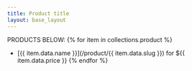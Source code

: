 ```yaml
---
title: Product title
layout: base_layout
---
```

PRODUCTS BELOW:
{% for item in collections.product %}
- [{{ item.data.name }}](/product/{{ item.data.slug }}) for ${{ item.data.price }}
{% endfor %}